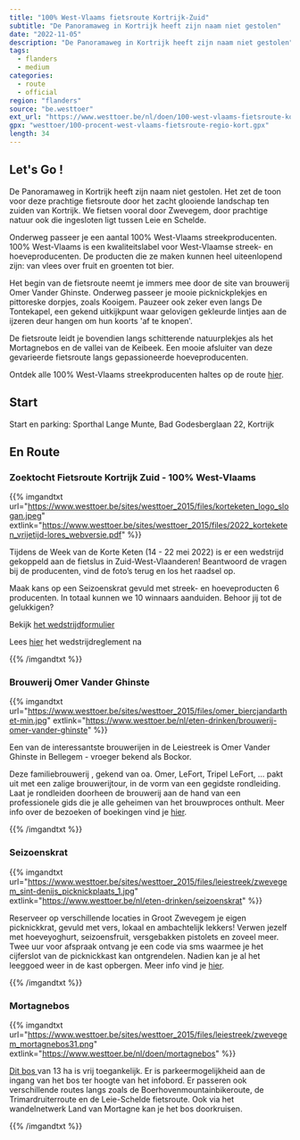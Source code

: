 ```yaml
---
title: "100% West-Vlaams fietsroute Kortrijk-Zuid"
subtitle: "De Panoramaweg in Kortrijk heeft zijn naam niet gestolen"
date: "2022-11-05"
description: "De Panoramaweg in Kortrijk heeft zijn naam niet gestolen" 
tags:
  - flanders
  - medium
categories: 
  - route
  - official
region: "flanders"
source: "be.westtoer"
ext_url: "https://www.westtoer.be/nl/doen/100-west-vlaams-fietsroute-kortrijk-zuid"
gpx: "westtoer/100-procent-west-vlaams-fietsroute-regio-kort.gpx"
length: 34
---
```


## Let's Go !

De Panoramaweg in Kortrijk heeft zijn naam niet gestolen. Het zet de toon voor deze prachtige fietsroute door het zacht glooiende landschap ten zuiden van Kortrijk. We fietsen vooral door Zwevegem, door prachtige natuur ook die ingesloten ligt tussen Leie en Schelde. 

Onderweg passeer je een aantal 100% West-Vlaams streekproducenten. 100% West-Vlaams is een kwaliteitslabel voor West-Vlaamse streek- en hoeveproducenten. De producten die ze maken kunnen heel uiteenlopend zijn: van vlees over fruit en groenten tot bier.

Het begin van de fietsroute neemt je immers mee door de site van brouwerij Omer Vander Ghinste. Onderweg passeer je mooie picknickplekjes en pittoreske dorpjes, zoals Kooigem. Pauzeer ook zeker even langs De Tontekapel, een gekend uitkijkpunt waar gelovigen gekleurde lintjes aan de ijzeren deur hangen om hun koorts 'af te knopen'.

De fietsroute leidt je bovendien langs schitterende natuurplekjes als het Mortagnebos en de vallei van de Keibeek. Een mooie afsluiter van deze gevarieerde fietsroute langs gepassioneerde hoeveproducenten.

Ontdek alle 100% West-Vlaams streekproducenten haltes op de route [hier](https://www.westtoer.be/nl/lekker-eten-en-drinken-west-vlaanderen/fietsroute-kortrijk-zuid).

## Start 

Start en parking: Sporthal Lange Munte, Bad Godesberglaan 22, Kortrijk 

## En Route

### Zoektocht Fietsroute Kortrijk Zuid - 100% West-Vlaams

{{% imgandtxt url="https://www.westtoer.be/sites/westtoer_2015/files/korteketen_logo_slogan.jpeg" extlink="https://www.westtoer.be/sites/westtoer_2015/files/2022_korteketen_vrijetijd-lores_webversie.pdf" %}}

Tijdens de Week van de Korte Keten (14 - 22 mei 2022) is er een wedstrijd gekoppeld aan de fietslus in Zuid-West-Vlaanderen! Beantwoord de vragen bij de producenten, vind de foto’s terug en los het raadsel op.

Maak kans op een Seizoenskrat gevuld met streek- en hoeveproducten 6 producenten. In totaal kunnen we 10 winnaars aanduiden. Behoor jij tot de gelukkigen?

Bekijk [het wedstrijdformulier](https://www.westtoer.be/sites/westtoer_2015/files/2022_korteketen_vrijetijd-lores_webversie.pdf)

Lees [hier](http://www.westtoer.be/sites/westtoer_2015/files/wedstrijdreglement_fietsroute_kortrijk-zuid.pdf) het wedstrijdreglement na

{{% /imgandtxt %}}

### Brouwerij Omer Vander Ghinste

{{% imgandtxt url="https://www.westtoer.be/sites/westtoer_2015/files/omer_biercjandarthet-min.jpg" extlink="https://www.westtoer.be/nl/eten-drinken/brouwerij-omer-vander-ghinste" %}}

Een van de interessantste brouwerijen in de Leiestreek is Omer Vander Ghinste in Bellegem - vroeger bekend als Bockor.

Deze familiebrouwerij , gekend van oa. Omer, LeFort, Tripel LeFort, … pakt uit met een zalige brouwerijtour, in de vorm van een gegidste rondleiding. Laat je rondleiden doorheen de brouwerij aan de hand van een professionele gids die je alle geheimen van het brouwproces onthult. Meer info over de bezoeken of boekingen vind je [hier](https://www.westtoer.be/nl/eten-drinken/brouwerij-omer-vander-ghinste).

{{% /imgandtxt %}}

### Seizoenskrat

{{% imgandtxt url="https://www.westtoer.be/sites/westtoer_2015/files/leiestreek/zwevegem_sint-denijs_picknickplaats_1.jpg" extlink="https://www.westtoer.be/nl/eten-drinken/seizoenskrat" %}}

Reserveer op verschillende locaties in Groot Zwevegem je eigen picknickkrat, gevuld met vers, lokaal en ambachtelijk lekkers! Verwen jezelf met hoeveyoghurt, seizoensfruit, versgebakken pistolets en zoveel meer. Twee uur voor afspraak ontvang je een code via sms waarmee je het cijferslot van de picknickkast kan ontgrendelen. Nadien kan je al het leeggoed weer in de kast opbergen. Meer info vind je [hier](https://www.westtoer.be/nl/eten-drinken/seizoenskrat).

{{% /imgandtxt %}}

### Mortagnebos

{{% imgandtxt url="https://www.westtoer.be/sites/westtoer_2015/files/leiestreek/zwevegem_mortagnebos31.png" extlink="https://www.westtoer.be/nl/doen/mortagnebos" %}}

[Dit bos ](https://www.westtoer.be/nl/doen/mortagnebos)van 13 ha is vrij toegankelijk. Er is parkeermogelijkheid aan de ingang van het bos ter hoogte van het infobord. Er passeren ook verschillende routes langs zoals de Boerhovenmountainbikeroute, de Trimardruiterroute en de Leie-Schelde fietsroute. Ook via het wandelnetwerk Land van Mortagne kan je het bos doorkruisen.

{{% /imgandtxt %}}
